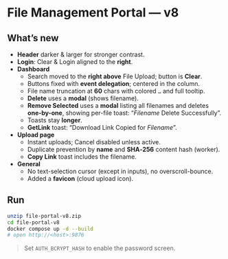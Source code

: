 # File Management Portal — v8

## What’s new
- **Header** darker & larger for stronger contrast.
- **Login**: Clear & Login aligned to the **right**.
- **Dashboard**
  - Search moved to the **right above** File Upload; button is **Clear**.
  - Buttons fixed with **event delegation**; centered in the column.
  - File name truncation at **60** chars with colored `…` and full tooltip.
  - **Delete** uses a **modal** (shows filename).
  - **Remove Selected** uses a **modal** listing all filenames and deletes **one-by-one**, showing per-file toast: “_Filename_ Delete Successfully”.
  - Toasts stay **longer**.
  - **GetLink** toast: “Download Link Copied for _Filename_”.
- **Upload page**
  - Instant uploads; Cancel disabled unless active.
  - Duplicate prevention by **name** and **SHA‑256** content hash (worker).
  - **Copy Link** toast includes the filename.
- **General**
  - No text-selection cursor (except in inputs), no overscroll-bounce.
  - Added a **favicon** (cloud upload icon).

## Run
```bash
unzip file-portal-v8.zip
cd file-portal-v8
docker compose up -d --build
# open http://<host>:9876
```

> Set `AUTH_BCRYPT_HASH` to enable the password screen.
